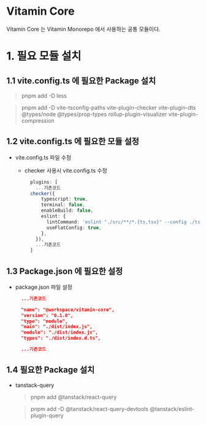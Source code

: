 # Vitamin Core

Vitamin Core 는 Vitamin Monorepo 에서 사용하는 공통 모듈이다.

# 1. 필요 모듈 설치

## 1.1 vite.config.ts 에 필요한 Package 설치

  > pnpm add -D less

  > pnpm add -D vite-tsconfig-paths vite-plugin-checker vite-plugin-dts @types/node @types/prop-types rollup-plugin-visualizer vite-plugin-compression

## 1.2 vite.config.ts 에 필요한 모듈 설정

- vite.config.ts 파일 수정

  - checker 사용시 vite.config.ts 수정

    ```ts
      plugins: [
        ...기존코드
      checker({
          typescript: true,
          terminal: false,
          enableBuild: false,
          eslint: {
            lintCommand: 'eslint "./src/**/*.{ts,tsx}" --config ./tsconfig.json',
            useFlatConfig: true,
          },
        }),
        ...기존코드
      ]
    ```

## 1.3 Package.json 에 필요한 설정

- package.json 파일 설정

  ```json
    ...기존코드

    "name": "@workspace/vitamin-core",
    "version": "0.1.0",
    "type": "module",
    "main": "./dist/index.js",
    "module": "./dist/index.js",
    "types": "./dist/index.d.ts",

    ...기존코드
  ```

## 1.4 필요한 Package 설치

- tanstack-query

  > pnpm add @tanstack/react-query

  > pnpm add -D @tanstack/react-query-devtools @tanstack/eslint-plugin-query